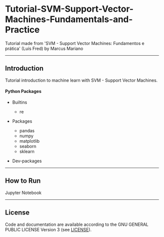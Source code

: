 # Tutorial-SVM-Support-Vector-Machines-Fundamentals-and-Practice
Tutorial made from 'SVM - Support Vector Machines: Fundamentos e prática' (Luís Fred) by Marcus Mariano

---

## Introduction

Tutorial introduction to machine learn with SVM - Support Vector Machines.

#### Python Packages

- Builtins
    - re

- Packages
    - pandas
    - numpy
    - matplotlib
    - seaborn
    - sklearn


- Dev-packages

---

## How to Run

Jupyter Notebook

---

## License

Code and documentation are available according to the GNU GENERAL PUBLIC LICENSE Version 3 (see [LICENSE](https://www.gnu.org/licenses/gpl.html)).
